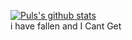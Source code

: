 
[![Puls's github stats](https://github-readme-stats.vercel.app/api?username=Puls1337&show_icons=true&theme=slateorange
)](https://github.com/anuraghazra/github-readme-stats) <br>
i
have
fallen
and
I
Cant
Get 

